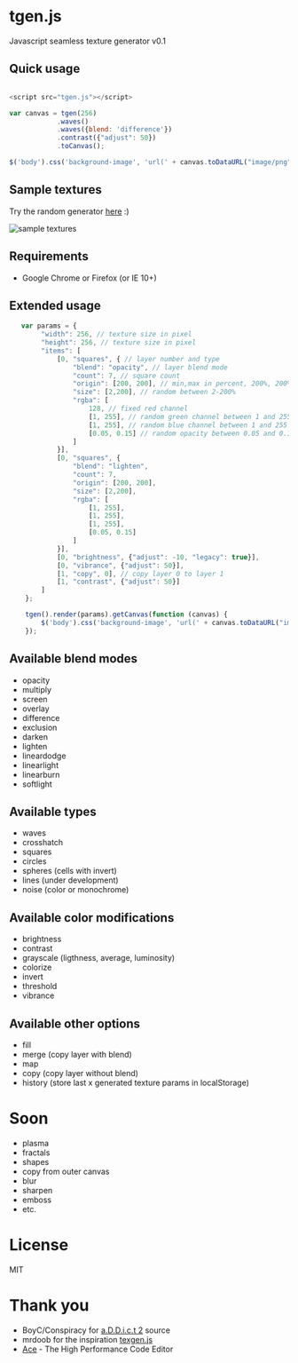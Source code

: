 # tgen.js

Javascript seamless texture generator v0.1


## Quick usage

```javascript

<script src="tgen.js"></script>

var canvas = tgen(256)
            .waves()
            .waves({blend: 'difference'})
            .contrast({"adjust": 50})
            .toCanvas();

$('body').css('background-image', 'url(' + canvas.toDataURL("image/png") + ')');

```

## Sample textures

Try the random generator [here](http://seamless-texture.com/generator/) :)

![sample textures](http://schalk.hu/projects/tgen/samples.jpg#20150406)

## Requirements

* Google Chrome or Firefox (or IE 10+)

## Extended usage

```javascript
   var params = {
        "width": 256, // texture size in pixel
        "height": 256, // texture size in pixel
        "items": [
            [0, "squares", { // layer number and type
                "blend": "opacity", // layer blend mode
                "count": 7, // square count
                "origin": [200, 200], // min,max in percent, 200%, 200%
                "size": [2,200], // random between 2-200%
                "rgba": [
                    128, // fixed red channel
                    [1, 255], // random green channel between 1 and 255
                    [1, 255], // random blue channel between 1 and 255
                    [0.05, 0.15] // random opacity between 0.05 and 0.15
                ]
            }],
            [0, "squares", {
                "blend": "lighten",
                "count": 7,
                "origin": [200, 200],
                "size": [2,200],
                "rgba": [
                    [1, 255],
                    [1, 255],
                    [1, 255],
                    [0.05, 0.15]
                ]
            }],
            [0, "brightness", {"adjust": -10, "legacy": true}],
            [0, "vibrance", {"adjust": 50}],
            [1, "copy", 0], // copy layer 0 to layer 1
            [1, "contrast", {"adjust": 50}]
        ]
    };

    tgen().render(params).getCanvas(function (canvas) {
        $('body').css('background-image', 'url(' + canvas.toDataURL("image/png") + ')');
    });

```

## Available blend modes
* opacity
* multiply
* screen
* overlay
* difference
* exclusion
* darken
* lighten
* lineardodge
* linearlight
* linearburn
* softlight

## Available types
* waves
* crosshatch
* squares
* circles
* spheres (cells with invert)
* lines (under development)
* noise (color or monochrome)

## Available color modifications
* brightness
* contrast
* grayscale (ligthness, average, luminosity)
* colorize
* invert
* threshold
* vibrance

## Available other options
* fill
* merge (copy layer with blend)
* map
* copy (copy layer without blend)
* history (store last x generated texture params in localStorage)

# Soon
* plasma
* fractals
* shapes
* copy from outer canvas
* blur
* sharpen
* emboss
* etc.

# License
MIT

# Thank you
* BoyC/Conspiracy for [a.D.D.i.c.t 2](http://conspiracy.hu/release/tool/addict2/) source
* mrdoob for the inspiration [texgen.js](https://github.com/mrdoob/texgen.js)
* [Ace](http://ace.c9.io/) - The High Performance Code Editor